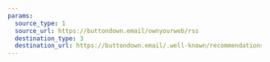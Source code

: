 ```yaml
---
params:
  source_type: 1
  source_url: https://buttondown.email/ownyourweb/rss
  destination_type: 3
  destination_url: https://buttondown.email/.well-known/recommendations.opml
---
```

